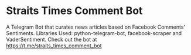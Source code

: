 # Straits Times Comment Bot
A Telegram Bot that curates news articles based on Facebook Comments' Sentiments. Libraries Used: python-telegram-bot, facebook-scraper and VaderSentiment. Check out the bot at 
https://t.me/straits_times_comment_bot
